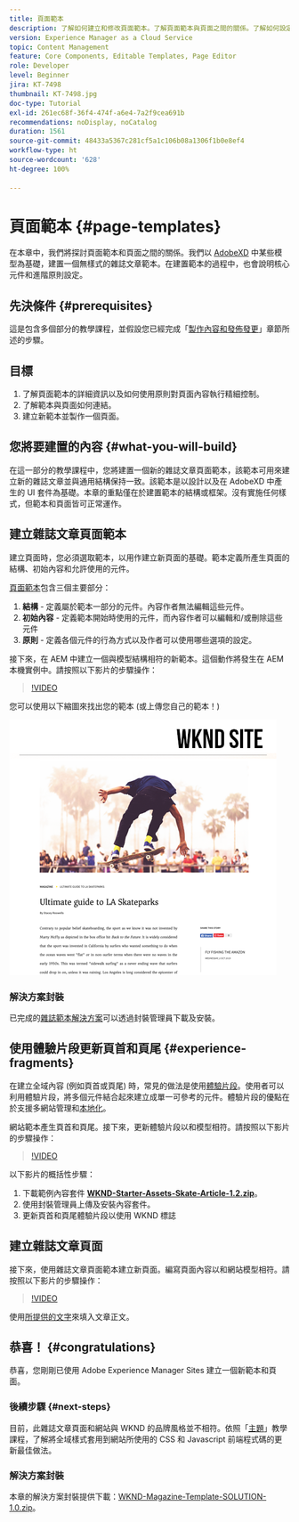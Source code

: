 ```yaml
---
title: 頁面範本
description: 了解如何建立和修改頁面範本。了解頁面範本與頁面之間的關係。了解如何設定頁面範本的原則，以便提供詳細的治理功能並讓內容維持品牌一致性。以來自 Adobe XD 的模型為基礎建立結構良好的雜誌文章範本。
version: Experience Manager as a Cloud Service
topic: Content Management
feature: Core Components, Editable Templates, Page Editor
role: Developer
level: Beginner
jira: KT-7498
thumbnail: KT-7498.jpg
doc-type: Tutorial
exl-id: 261ec68f-36f4-474f-a6e4-7a2f9cea691b
recommendations: noDisplay, noCatalog
duration: 1561
source-git-commit: 48433a5367c281cf5a1c106b08a1306f1b0e8ef4
workflow-type: ht
source-wordcount: '628'
ht-degree: 100%

---
```


# 頁面範本 {#page-templates}

在本章中，我們將探討頁面範本和頁面之間的關係。我們以 [ AdobeXD](https://www.adobe.com/tw/products/xd.html) 中某些模型為基礎，建置一個無樣式的雜誌文章範本。在建置範本的過程中，也會說明核心元件和進階原則設定。

## 先決條件 {#prerequisites}

這是包含多個部分的教學課程，並假設您已經完成「[製作內容和發佈發更](./author-content-publish.md)」章節所述的步驟。

## 目標

1. 了解頁面範本的詳細資訊以及如何使用原則對頁面內容執行精細控制。
1. 了解範本與頁面如何連結。
1. 建立新範本並製作一個頁面。

## 您將要建置的內容 {#what-you-will-build}

在這一部分的教學課程中，您將建置一個新的雜誌文章頁面範本，該範本可用來建立新的雜誌文章並與通用結構保持一致。該範本是以設計以及在 AdobeXD 中產生的 UI 套件為基礎。本章的重點僅在於建置範本的結構或框架。沒有實施任何樣式，但範本和頁面皆可正常運作。

## 建立雜誌文章頁面範本

建立頁面時，您必須選取範本，以用作建立新頁面的基礎。範本定義所產生頁面的結構、初始內容和允許使用的元件。

[頁面範本](https://experienceleague.adobe.com/docs/experience-manager-cloud-service/sites/authoring/features/templates.html?lang=zh-Hant)包含三個主要部分：

1. **結構** - 定義屬於範本一部分的元件。內容作者無法編輯這些元件。
1. **初始內容** - 定義範本開始時使用的元件，而內容作者可以編輯和/或刪除這些元件
1. **原則** - 定義各個元件的行為方式以及作者可以使用哪些選項的設定。

接下來，在 AEM 中建立一個與模型結構相符的新範本。這個動作將發生在 AEM 本機實例中。請按照以下影片的步驟操作：

>[!VIDEO](https://video.tv.adobe.com/v/332915?quality=12&learn=on)

您可以使用以下縮圖來找出您的範本 (或上傳您自己的範本！)

![文章頁面範本縮圖](./assets/page-templates/article-page-template-thumbnail.png)


### 解決方案封裝

已完成的[雜誌範本解決方案](assets/page-templates/WKND-Magazine-Template-SOLUTION-1.1.zip)可以透過封裝管理員下載及安裝。

## 使用體驗片段更新頁首和頁尾 {#experience-fragments}

在建立全域內容 (例如頁首或頁尾) 時，常見的做法是使用[體驗片段](https://experienceleague.adobe.com/docs/experience-manager-learn/sites/experience-fragments/experience-fragments-feature-video-use.html?lang=zh-Hant)。使用者可以利用體驗片段，將多個元件結合起來建立成單一可參考的元件。體驗片段的優點在於支援多網站管理和[本地化](https://experienceleague.adobe.com/docs/experience-manager-core-components/using/components/experience-fragment.html?lang=zh-hant#localized-site-structure)。

網站範本產生頁首和頁尾。接下來，更新體驗片段以和模型相符。請按照以下影片的步驟操作：

>[!VIDEO](https://video.tv.adobe.com/v/3447810?quality=12&learn=on&captions=chi_hant)

以下影片的概括性步驟：

1. 下載範例內容套件 **[WKND-Starter-Assets-Skate-Article-1.2.zip](assets/page-templates/WKND-Starter-Assets-Skate-Article-1.2.zip)**。
1. 使用封裝管理員上傳及安裝內容套件。
1. 更新頁首和頁尾體驗片段以使用 WKND 標誌

## 建立雜誌文章頁面

接下來，使用雜誌文章頁面範本建立新頁面。編寫頁面內容以和網站模型相符。請按照以下影片的步驟操作：

>[!VIDEO](https://video.tv.adobe.com/v/332917?quality=12&learn=on)

使用[所提供的文字](./assets/page-templates/la-skateparks-copy.txt)來填入文章正文。

## 恭喜！ {#congratulations}

恭喜，您剛剛已使用 Adobe Experience Manager Sites 建立一個新範本和頁面。

### 後續步驟 {#next-steps}

目前，此雜誌文章頁面和網站與 WKND 的品牌風格並不相符。依照「[主題](theming.md)」教學課程，了解將全域樣式套用到網站所使用的 CSS 和 Javascript 前端程式碼的更新最佳做法。

### 解決方案封裝

本章的解決方案封裝提供下載：[WKND-Magazine-Template-SOLUTION-1.0.zip](assets/page-templates/WKND-Magazine-Template-SOLUTION-1.0.zip)。
